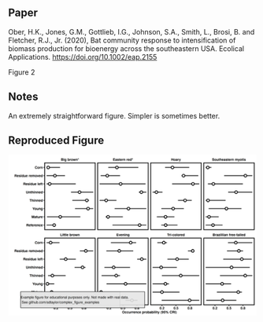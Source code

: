 ## Paper
Ober, H.K., Jones, G.M., Gottlieb, I.G., Johnson, S.A., Smith, L., Brosi, B. and Fletcher, R.J., Jr. (2020), Bat community response to intensification of biomass production for bioenergy across the southeastern USA. Ecolical Applications. https://doi.org/10.1002/eap.2155

Figure 2

## Notes
An extremely straightforward figure. Simpler is sometimes better.

## Reproduced Figure
![](https://raw.githubusercontent.com/sdtaylor/complex_figure_examples/master/ober2020/ober2020_final.png)
